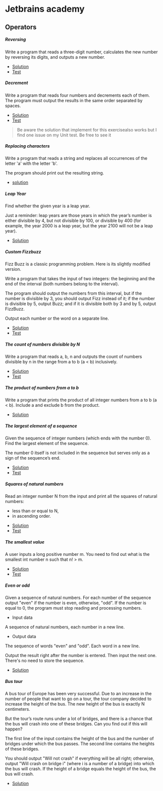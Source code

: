 # Jetbrains academy

## Operators 

##### Reversing

Write a program that reads a three-digit number, calculates the new number by reversing its digits, and outputs a new number.

- [Solution](./src/fr/myt/learn/operator/Reversing.java)  
- [Test](./src/fr/myt/learn/operator/ReversingTest.java)

##### Decrement

Write a program that reads four numbers and decrements each of them.
The program must output the results in the same order separated by spaces.

- [Solution](./src/fr/myt/learn/operator/Decrement.java)
- [Test](./src/fr/myt/learn/operator/DecrementTest.java)


> Be aware the solution that implement for this exercisealso works but I find one issue on my Unit test. Be free to see it

##### Replacing characters

Write a program that reads a string and replaces all occurrences of the letter 'a' with the letter 'b'.

The program should print out the resulting string.

- [solution](./src/fr/myt/learn/strings/Replacing.java)



##### Leap Year

Find whether the given year is a leap year.

Just a reminder: leap years are those years in which the year’s number is either divisible by 4, but not divisible by 100, or divisible by 400 (for example, the year 2000 is a leap year, but the year 2100 will not be a leap year).

- [Solution](./src/fr/myt/learn/conditional/Year.java)  


##### Custom Fizzbuzz

Fizz Buzz is a classic programming problem. Here is its slightly modified version.


Write a program that takes the input of two integers: the beginning and the end of the interval (both numbers belong to the interval).

The program should output the numbers from this interval, but if the number is divisible by 3, you should output Fizz instead of it; if the number is divisible by 5, output Buzz; and if it is divisible both by 3 and by 5, output FizzBuzz.

Output each number or the word on a separate line.

- [Solution](./src/fr/myt/learn/loops/FizzBuzz.java)  
- [Test](./src/fr/myt/learn/loops/FizzBuzzTest.java)


##### The count of numbers divisible by N

Write a program that reads a, b, n and outputs the count of numbers divisible by n in the range from a to b (a < b) inclusively.

- [Solution](./src/fr/myt/learn/loops/CountDivisible.java)  
- [Test](./src/fr/myt/learn/loops/CountDivisibleTest.java)

##### The product of numbers from a to b

Write a program that prints the product of all integer numbers from a to b (a < b).
Include a and exclude b from the product.

- [Solution](./src/fr/myt/learn/loops/IntervalMultiplicative.java)

##### The largest element of a sequence

Given the sequence of integer numbers (which ends with the number 0). Find the largest element of the sequence.

The number 0 itself is not included in the sequence but serves only as a sign of the sequence’s end.

- [Solution](./src/fr/myt/learn/loops/SequenceInput.java)  
- [Test](./src/fr/myt/learn/loops/SequenceInputTest.java)


##### Squares of natural numbers

Read an integer number N from the input and print all the squares of natural numbers:

* less than or equal to N,
* in ascending order.

- [Solution](./src/fr/myt/learn/loops/SquareNumber.java)   
- [Test](./src/fr/myt/learn/loops/SquareNumberTest.java)

##### The smallest value

A user inputs a long positive number m. You need to find out what is the smallest int number n such that n! > m.


- [Solution](./src/fr/myt/learn/loops/Smallest.java)  
- [Test](./src/fr/myt/learn/loops/Smallest.java)


##### Even or odd

Given a sequence of natural numbers. For each number of the sequence output "even" if the number is even, otherwise, "odd". If the number is equal to 0, the program must stop reading and processing numbers.

* Input data

A sequence of natural numbers, each number in a new line.

* Output data

The sequence of words "even" and "odd". Each word in a new line.

Output the result right after the number is entered. Then input the next one. There's no need to store the sequence.

- [Solution](./src/fr/myt/learn/branching/Numbers.java)


##### Bus tour 

A bus tour of Europe has been very successful. Due to an increase in the number of people that want to go on a tour, the tour company decided to increase the height of the bus. The new height of the bus is exactly N centimeters.

But the tour’s route runs under a lot of bridges, and there is a chance that the bus will crash into one of these bridges. Can you find out if this will happen?

The first line of the input contains the height of the bus and the number of bridges under which the bus passes. The second line contains the heights of these bridges.

You should output "Will not crash" if everything will be all right; otherwise, output "Will crash on bridge i" (where i is a number of a bridge) into which the bus will crash. If the height of a bridge equals the height of the bus, the bus will crash.

- [Solution](./src/fr/myt/learn/branching/BusTour.java)
